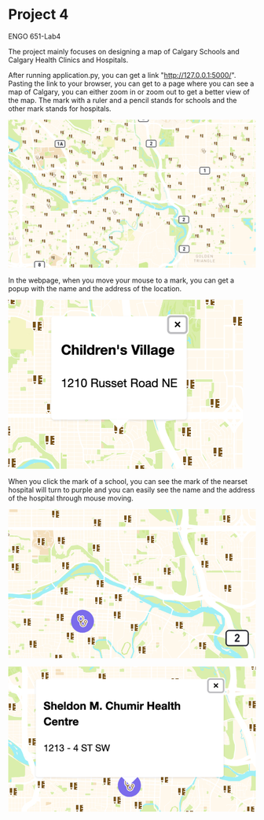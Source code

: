 # Project 4

ENGO 651-Lab4

The project mainly focuses on designing a map of Calgary Schools and Calgary Health Clinics and Hospitals. 

After running application.py, you can get a link "http://127.0.0.1:5000/". Pasting the link to your browser, you can get to a page where you can see a map of Calgary, you can either zoom in or zoom out to get a better view of the map. The mark with a ruler and a pencil stands for schools and the other mark stands for hospitals.

![Image text](https://raw.githubusercontent.com/shellyxielt/image/main/%E6%88%AA%E5%B1%8F2021-03-16%2023.14.25.png)

In the webpage, when you move your mouse to a mark, you can get a popup with the name and the address of the location. 

![Image_text](https://raw.githubusercontent.com/shellyxielt/image/main/%E6%88%AA%E5%B1%8F2021-03-16%2023.14.35.png)

When you click the mark of a school, you can see the mark of the nearset hospital will turn to purple and you can easily see the name and the address of the hospital through mouse moving. 

![Image_text](https://raw.githubusercontent.com/shellyxielt/image/main/%E6%88%AA%E5%B1%8F2021-03-16%2023.14.42.png)

![Image_text](https://raw.githubusercontent.com/shellyxielt/image/main/%E6%88%AA%E5%B1%8F2021-03-16%2023.14.59.png)
